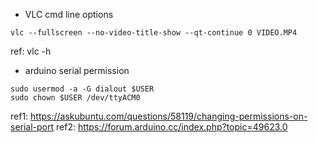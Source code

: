 * VLC cmd line options
```
vlc --fullscreen --no-video-title-show --qt-continue 0 VIDEO.MP4
```
ref: vlc -h


* arduino serial permission
```
sudo usermod -a -G dialout $USER
sudo chown $USER /dev/ttyACM0
```
ref1: https://askubuntu.com/questions/58119/changing-permissions-on-serial-port
ref2: https://forum.arduino.cc/index.php?topic=49623.0
